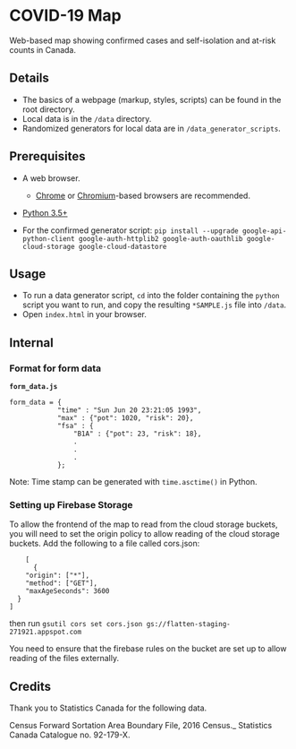 # COVID-19 Map

Web-based map showing confirmed cases and self-isolation and at-risk counts in Canada.

## Details

- The basics of a webpage (markup, styles, scripts) can be found in the root directory.
- Local data is in the `/data` directory.
- Randomized generators for local data are in `/data_generator_scripts`.

## Prerequisites

- A web browser.
  - [Chrome](https://www.google.com/chrome) or [Chromium](https://www.chromium.org)-based browsers are recommended.
- [Python 3.5+](https://www.python.org/)

- For the confirmed generator script: `pip install --upgrade google-api-python-client google-auth-httplib2 google-auth-oauthlib google-cloud-storage google-cloud-datastore`

## Usage

- To run a data generator script, `cd` into the folder containing the `python` script you want to run, and copy the resulting `*SAMPLE.js` file into `/data`.
- Open `index.html` in your browser.

## Internal

### Format for form data

**`form_data.js`**

```
form_data = {
            "time" : "Sun Jun 20 23:21:05 1993", 
            "max" : {"pot": 1020, "risk": 20},
            "fsa" : {
                "B1A" : {"pot": 23, "risk": 18},
                .
                .
                .
            };  
```
Note: Time stamp can be generated with  `time.asctime()` in Python.


### Setting up Firebase Storage

To allow the frontend of the map to read from the cloud storage buckets, you will need to set the origin policy to allow reading of the cloud storage buckets. Add the following to a file called cors.json:
```
    [
      {
    "origin": ["*"],
    "method": ["GET"],
    "maxAgeSeconds": 3600
  }
]
```
then run 
```gsutil cors set cors.json gs://flatten-staging-271921.appspot.com```

You need to ensure that the firebase rules on the bucket are set up to allow reading of the files externally.



## Credits

Thank you to Statistics Canada for the following data.

Census Forward Sortation Area Boundary File, 2016 Census._ Statistics Canada Catalogue no. 92-179-X.

